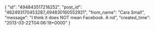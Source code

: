  {
   "id": "494843517218252",
   "post_id": "462493170453287_494830160552921",
   "from_name": "Cara Small",
   "message": "I think it does NOT mean Facebook. A nd",
   "created_time": "2013-03-22T04:06:19+0000"
 }
